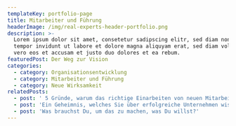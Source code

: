 ```yaml
---
templateKey: portfolio-page
title: Mitarbeiter und Führung
headerImage: /img/real-experts-header-portfolio.png
description: >-
  Lorem ipsum dolor sit amet, consetetur sadipscing elitr, sed diam nonumy irmod
  tempor invidunt ut labore et dolore magna aliquyam erat, sed diam voluptua. At
  vero eos et accusam et justo duo dolores et ea rebum.
featuredPost: Der Weg zur Vision
categories:
  - category: Organisationsentwicklung
  - category: Mitarbeiter und Führung
  - category: Neue Wirksamkeit
relatedPosts:
  - post: ' 5 Gründe, warum das richtige Einarbeiten von neuen Mitarbeitern unternehmenskritisch ist'
  - post: 'Ein Geheimnis, welches Sie über erfolgreiche Unternehmen wissen sollten'
  - post: 'Was brauchst Du, um das zu machen, was Du willst?'
---
```


